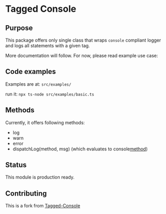 # Tagged Console

## Purpose

This package offers only single class that wraps `console` compliant logger and logs all statements with a given tag.

More documentation will follow. For now, please read example use case:

## Code examples

Examples are at: `src/examples/`

run it: `npx ts-node src/examples/basic.ts`

## Methods

Currently, it offers following methods:  

- log
- warn
- error
- dispatchLog(method, msg) (which evaluates to console[method](taggedMessage))

## Status
This module is production ready.

## Contributing

This is a fork from [Tagged-Console](https://github.com/sznowicki/tagged-console)
